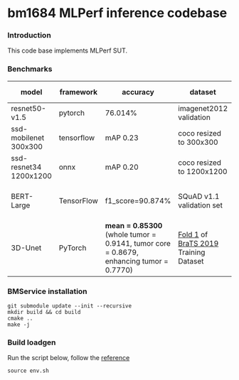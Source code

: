 bm1684 MLPerf inference codebase
================================

### Introduction

This code base implements MLPerf SUT.

### Benchmarks

| model | framework | accuracy | dataset | model link | model source | sut |
| ---- | ---- | ---- | ---- | ---- | ---- | ---- |
| resnet50-v1.5 | pytorch | 76.014% | imagenet2012 validation | [from zenodo](https://zenodo.org/record/4588417/files/resnet50-19c8e357.pth) | [from TorchVision](https://github.com/pytorch/vision/blob/v0.8.2/torchvision/models/resnet.py) | [benchmarks/resnet50](https://github.com/Jeffwhen/BMService/tree/mlperf/benchmarks/resnet50) |
| ssd-mobilenet 300x300 | tensorflow | mAP 0.23 | coco resized to 300x300 | [from tensorflow](http://download.tensorflow.org/models/object_detection/ssd_mobilenet_v1_coco_2018_01_28.tar.gz) | [from tensorflow](http://download.tensorflow.org/models/object_detection/ssd_mobilenet_v1_coco_2018_01_28.tar.gz) | [benchmarks/ssd](https://github.com/Jeffwhen/BMService/tree/mlperf/benchmarks/ssd) |
| ssd-resnet34 1200x1200 | onnx | mAP 0.20 | coco resized to 1200x1200 | from zenodo [opset-8](https://zenodo.org/record/3228411/files/resnet34-ssd1200.onnx) | [from mlperf](https://github.com/mlperf/inference/tree/master/others/cloud/single_stage_detector) converted using the these [instructions](https://github.com/BowenBao/inference/tree/master/cloud/single_stage_detector/pytorch#6-onnx) | [benchmarks/ssd](https://github.com/Jeffwhen/BMService/tree/mlperf/benchmarks/ssd) |
| BERT-Large | TensorFlow | f1_score=90.874% | SQuAD v1.1 validation set | [from zenodo](https://zenodo.org/record/3733868) [from zenodo](https://zenodo.org/record/3939747) | [BERT-Large](https://github.com/google-research/bert), trained with [NVIDIA DeepLearningExamples](https://github.com/NVIDIA/DeepLearningExamples/tree/master/TensorFlow/LanguageModeling/BERT) |  [benchmarks/bert](https://github.com/Jeffwhen/BMService/tree/mlperf/benchmarks/bert) |
| 3D-Unet | PyTorch | **mean = 0.85300** (whole tumor = 0.9141, tumor core = 0.8679, enhancing tumor = 0.7770) | [Fold 1](https://github.com/mlcommons/inference/blob/master/vision/medical_imaging/3d-unet-brats19/folds/fold1_validation.txt) of [BraTS 2019](https://www.med.upenn.edu/cbica/brats2019/data.html) Training Dataset | [from zenodo](https://zenodo.org/record/3904106) | [Supported Models -> pytorch](https://github.com/mlcommons/inference/blob/master/vision/medical_imaging/3d-unet-brats19/README.md#supported-models) | [benchmarks/3d-unet](https://github.com/Jeffwhen/BMService/tree/mlperf/benchmarks/3d-unet-brats19) |

### BMService installation

``` shell
git submodule update --init --recursive
mkdir build && cd build
cmake ..
make -j
```

### Build loadgen
Run the script below, follow the [reference](https://github.com/mlcommons/inference/blob/master/loadgen/README_BUILD.md)
```
source env.sh
```
